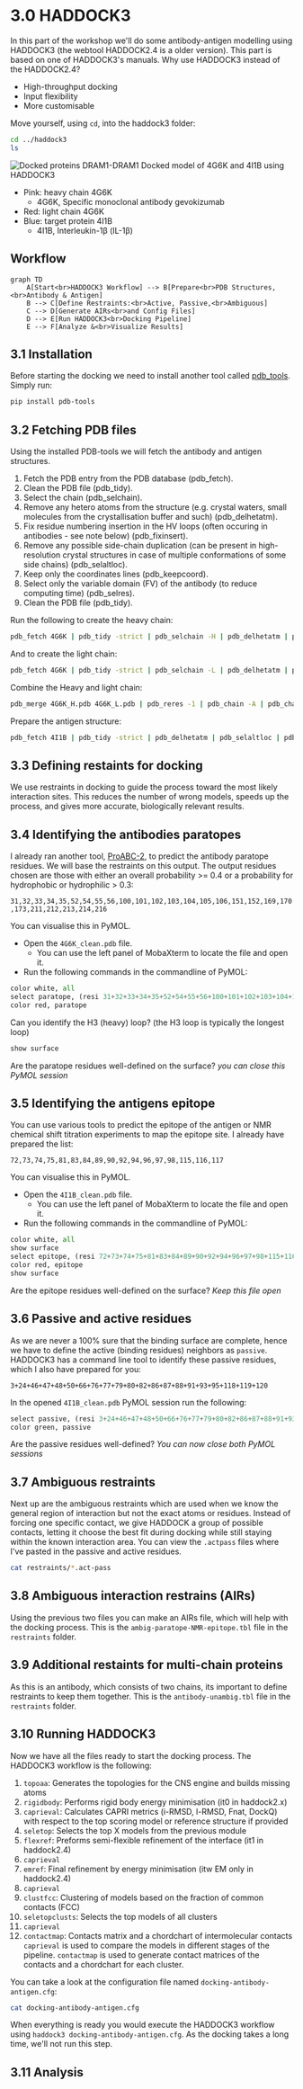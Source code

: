 # 3.0 HADDOCK3
In this part of the workshop we'll do some antibody-antigen modelling using HADDOCK3 (the webtool HADDOCK2.4 is a older version). This part is based on one of HADDOCK3's manuals.
Why use HADDOCK3 instead of the HADDOCK2.4?
- High-throughput docking
- Input flexibility
- More customisable

Move yourself, using `cd`, into the haddock3 folder:

```bash
cd ../haddock3
ls
```

![Docked proteins DRAM1-DRAM1](assets/haddock.png)
Docked model of 4G6K and 4I1B using HADDOCK3
- Pink: heavy chain 4G6K
	- 4G6K, Specific monoclonal antibody gevokizumab
- Red: light chain 4G6K
- Blue: target protein 4I1B
	- 4I1B, Interleukin-1β (IL-1β)

## Workflow

```mermaid
graph TD
    A[Start<br>HADDOCK3 Workflow] --> B[Prepare<br>PDB Structures,<br>Antibody & Antigen]
    B --> C[Define Restraints:<br>Active, Passive,<br>Ambiguous]
    C --> D[Generate AIRs<br>and Config Files]
    D --> E[Run HADDOCK3<br>Docking Pipeline]
    E --> F[Analyze &<br>Visualize Results]
```

## 3.1 Installation
Before starting the docking we need to install another tool called [pdb_tools](https://github.com/haddocking/pdb-tools/tree/master).
Simply run:

```bash
pip install pdb-tools
```
## 3.2 Fetching PDB files
Using the installed PDB-tools we will fetch the antibody and antigen structures.

1. Fetch the PDB entry from the PDB database (pdb_fetch).
2. Clean the PDB file (pdb_tidy).
3. Select the chain (pdb_selchain).
4. Remove any hetero atoms from the structure (e.g. crystal waters, small molecules from the crystallisation buffer and such) (pdb_delhetatm).
5. Fix residue numbering insertion in the HV loops (often occuring in antibodies - see note below) (pdb_fixinsert).
6. Remove any possible side-chain duplication (can be present in high-resolution crystal structures in case of multiple conformations of some side chains) (pdb_selaltloc).
7. Keep only the coordinates lines (pdb_keepcoord).
8. Select only the variable domain (FV) of the antibody (to reduce computing time) (pdb_selres).
9. Clean the PDB file (pdb_tidy).

Run the following to create the heavy chain:
```bash
pdb_fetch 4G6K | pdb_tidy -strict | pdb_selchain -H | pdb_delhetatm | pdb_fixinsert | pdb_selaltloc | pdb_keepcoord | pdb_selres -1:120 | pdb_tidy -strict > 4G6K_H.pdb
```
And to create the light chain:
```bash
pdb_fetch 4G6K | pdb_tidy -strict | pdb_selchain -L | pdb_delhetatm | pdb_fixinsert | pdb_selaltloc | pdb_keepcoord | pdb_selres -1:107 | pdb_tidy -strict > 4G6K_L.pdb
```
Combine the Heavy and light chain:
```bash
pdb_merge 4G6K_H.pdb 4G6K_L.pdb | pdb_reres -1 | pdb_chain -A | pdb_chainxseg | pdb_tidy -strict > 4G6K_clean.pdb
```
Prepare the antigen structure:
```bash
pdb_fetch 4I1B | pdb_tidy -strict | pdb_delhetatm | pdb_selaltloc | pdb_keepcoord | pdb_chain -B | pdb_chainxseg | pdb_tidy -strict > 4I1B_clean.pdb
```

## 3.3 Defining restaints for docking

We use restraints in docking to guide the process toward the most likely interaction sites. This reduces the number of wrong models, speeds up the process, and gives more accurate, biologically relevant results.

## 3.4 Identifying the antibodies paratopes
I already ran another tool, [ProABC-2](https://github.com/haddocking/proABC-2), to predict the antibody paratope residues. We will base the restraints on this output. The output residues chosen are those with either an overall probability >= 0.4 or a probability for hydrophobic or hydrophilic > 0.3:

`31,32,33,34,35,52,54,55,56,100,101,102,103,104,105,106,151,152,169,170,173,211,212,213,214,216`

You can visualise this in PyMOL.
- Open the `4G6K_clean.pdb` file.
	- You can use the left panel of MobaXterm to locate the file and open it.
- Run the following commands in the commandline of PyMOL:

```python
color white, all
select paratope, (resi 31+32+33+34+35+52+54+55+56+100+101+102+103+104+105+106+151+152+169+170+173+211+212+213+214+216)
color red, paratope
```
Can you identify the H3 (heavy) loop? (the H3 loop is typically the longest loop)

```python
show surface
```
Are the paratope residues well-defined on the surface?
*you can close this PyMOL session*

## 3.5 Identifying the antigens epitope
You can use various tools to predict the epitope of the antigen or NMR chemical shift titration experiments to map the epitope site. I already have prepared the list:

`72,73,74,75,81,83,84,89,90,92,94,96,97,98,115,116,117`

You can visualise this in PyMOL.
- Open the `4I1B_clean.pdb` file.
	- You can use the left panel of MobaXterm to locate the file and open it.
- Run the following commands in the commandline of PyMOL:
```python
color white, all
show surface
select epitope, (resi 72+73+74+75+81+83+84+89+90+92+94+96+97+98+115+116+117)
color red, epitope
show surface
```
Are the epitope residues well-defined on the surface?
*Keep this file open* 

## 3.6 Passive and active residues
As we are never a 100% sure that the binding surface are complete, hence we have to define the active (binding residues) neighbors as `passive`. HADDOCK3 has a command line tool to identify these passive residues, which I also have prepared for you:

`3+24+46+47+48+50+66+76+77+79+80+82+86+87+88+91+93+95+118+119+120`

In the opened `4I1B_clean.pdb` PyMOL session run the following:
```python
select passive, (resi 3+24+46+47+48+50+66+76+77+79+80+82+86+87+88+91+93+95+118+119+120)
color green, passive
```
Are the passive residues well-defined?
*You can now close both PyMOL sessions*

## 3.7 Ambiguous restraints
Next up are the ambiguous restraints which are used when we know the general region of interaction but not the exact atoms or residues. Instead of forcing one specific contact, we give HADDOCK a group of possible contacts, letting it choose the best fit during docking while still staying within the known interaction area. You can view the `.actpass` files where I've pasted in the passive and active residues.

```bash
cat restraints/*.act-pass
```

## 3.8 Ambiguous interaction restrains (AIRs)
Using the previous two files you can make an AIRs file, which will help with the docking process. This is the `ambig-paratope-NMR-epitope.tbl` file in the `restraints` folder.

## 3.9 Additional restaints for multi-chain proteins
As this is an antibody, which consists of two chains, its important to define restraints to keep them together. This is the `antibody-unambig.tbl` file in the `restraints` folder.

## 3.10 Running HADDOCK3
Now we have all the files ready to start the docking process. The HADDOCK3 workflow is the following:
1. `topoaa`: Generates the topologies for the CNS engine and builds missing atoms
2. `rigidbody`: Performs rigid body energy minimisation (it0 in haddock2.x)
3. `caprieval`: Calculates CAPRI metrics (i-RMSD, l-RMSD, Fnat, DockQ) with respect to the top scoring model or reference structure if provided
4. `seletop`: Selects the top X models from the previous module
5. `flexref`: Preforms semi-flexible refinement of the interface (it1 in haddock2.4)
6. `caprieval`
7. `emref`: Final refinement by energy minimisation (itw EM only in haddock2.4)
8. `caprieval`
9. `clustfcc`: Clustering of models based on the fraction of common contacts (FCC)
10. `seletopclusts`: Selects the top models of all clusters
11. `caprieval`
12. `contactmap`: Contacts matrix and a chordchart of intermolecular contacts
`caprieval` is used to compare the models in different stages of the pipeline.
`contactmap` is used to generate contact matrices of the contacts and a chordchart for each cluster.

You can take a look at the configuration file named `docking-antibody-antigen.cfg`:

```bash
cat docking-antibody-antigen.cfg
```

When everything is ready you would execute the HADDOCK3 workflow using `haddock3 docking-antibody-antigen.cfg`. As the docking takes a long time, we'll not run this step.

## 3.11 Analysis
